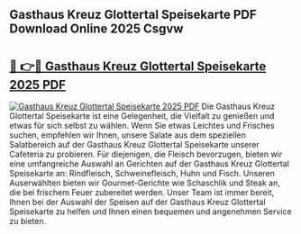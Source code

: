 ## Gasthaus Kreuz Glottertal Speisekarte PDF Download Online 2025 Csgvw

# <h2><a href="http://gc6phvq.nevu.top/?p=Gasthaus+Kreuz+Glottertal+Speisekarte">🔗 👉🔴 Gasthaus Kreuz Glottertal Speisekarte 2025 PDF</a></h2>

[![Gasthaus Kreuz Glottertal Speisekarte 2025 PDF](https://i.imgur.com/dBaPXMq.png)](http://gc6phvq.nevu.top/?p=Gasthaus+Kreuz+Glottertal+Speisekarte)
Die Gasthaus Kreuz Glottertal Speisekarte ist eine Gelegenheit, die Vielfalt zu genießen und etwas für sich selbst zu wählen. Wenn Sie etwas Leichtes und Frisches suchen, empfehlen wir Ihnen, unsere Salate aus dem speziellen Salatbereich auf der Gasthaus Kreuz Glottertal Speisekarte unserer Cafeteria zu probieren. Für diejenigen, die Fleisch bevorzugen, bieten wir eine umfangreiche Auswahl an Gerichten auf der Gasthaus Kreuz Glottertal Speisekarte an: Rindfleisch, Schweinefleisch, Huhn und Fisch. Unseren Auserwählten bieten wir Gourmet-Gerichte wie Schaschlik und Steak an, die bei frischem Feuer zubereitet werden. Unser Team ist immer bereit, Ihnen bei der Auswahl der Speisen auf der Gasthaus Kreuz Glottertal Speisekarte zu helfen und Ihnen einen bequemen und angenehmen Service zu bieten.

